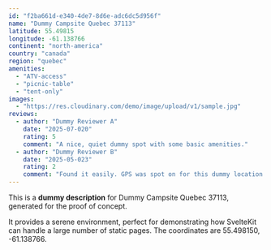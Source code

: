 ```yaml
---
id: "f2ba661d-e340-4de7-8d6e-adc6dc5d956f"
name: "Dummy Campsite Quebec 37113"
latitude: 55.49815
longitude: -61.138766
continent: "north-america"
country: "canada"
region: "quebec"
amenities:
  - "ATV-access"
  - "picnic-table"
  - "tent-only"
images:
  - "https://res.cloudinary.com/demo/image/upload/v1/sample.jpg"
reviews:
  - author: "Dummy Reviewer A"
    date: "2025-07-020"
    rating: 5
    comment: "A nice, quiet dummy spot with some basic amenities."
  - author: "Dummy Reviewer B"
    date: "2025-05-023"
    rating: 2
    comment: "Found it easily. GPS was spot on for this dummy location."
---
```


This is a **dummy description** for Dummy Campsite Quebec 37113, generated for the proof of concept.

It provides a serene environment, perfect for demonstrating how SvelteKit can handle a large number of static pages. The coordinates are 55.498150, -61.138766.
